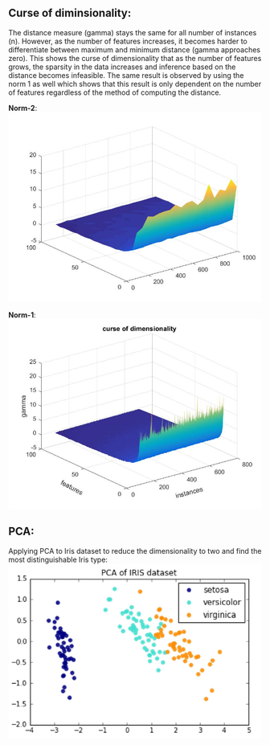 ## Curse of diminsionality: 
The distance measure (gamma) stays the same for all number of instances (n). However, as the number of features increases, it becomes harder to differentiate between maximum and minimum distance (gamma approaches zero). This shows the curse of dimensionality that as the number of features grows, the sparsity in the data increases and inference based on the distance becomes infeasible. The same result is observed by using the norm 1 as well which shows that this result is only dependent on the number of features regardless of the method of computing the distance.

__Norm-2__:
![](COD_L2_norm.jpg)


__Norm-1__:
![](COD_L1_norm.jpg)



## PCA:
Applying PCA to Iris dataset to reduce the dimensionality to two and find the most distinguishable Iris type:
![](Iris_PCA_2D.png)

